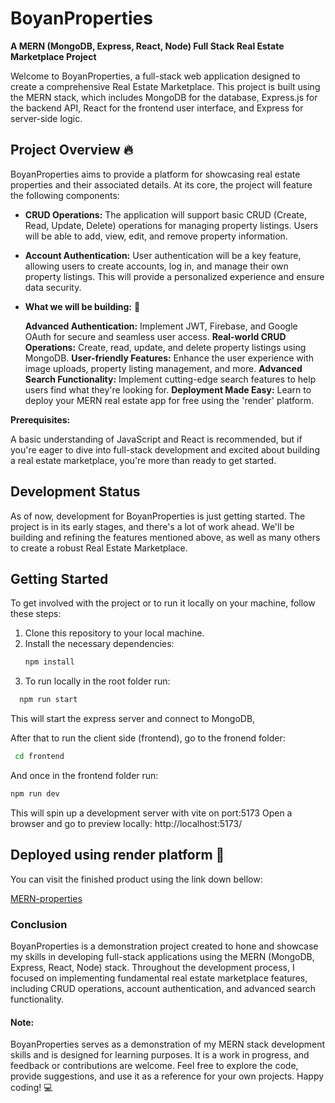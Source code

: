 # BoyanProperties

**A MERN (MongoDB, Express, React, Node) Full Stack Real Estate Marketplace Project**

Welcome to BoyanProperties, a full-stack web application designed to create a comprehensive Real Estate Marketplace. This project is built using the MERN stack, which includes MongoDB for the database, Express.js for the backend API, React for the frontend user interface, and Express for server-side logic.

## Project Overview 🔥 

BoyanProperties aims to provide a platform for showcasing real estate properties and their associated details. At its core, the project will feature the following components:

- **CRUD Operations:** The application will support basic CRUD (Create, Read, Update, Delete) operations for managing property listings. Users will be able to add, view, edit, and remove property information.

- **Account Authentication:** User authentication will be a key feature, allowing users to create accounts, log in, and manage their own property listings. This will provide a personalized experience and ensure data security.

- **What we will be building:** :wrench: 

     **Advanced Authentication:** Implement JWT, Firebase, and Google OAuth for secure and seamless user access.
     **Real-world CRUD Operations:** Create, read, update, and delete property listings using MongoDB.
     **User-friendly Features:** Enhance the user experience with image uploads, property listing management, and more.
     **Advanced Search Functionality:** Implement cutting-edge search features to help users find what they're looking for.
     **Deployment Made Easy:** Learn to deploy your MERN real estate app for free using the 'render' platform.

 **Prerequisites:**

A basic understanding of JavaScript and React is recommended, but if you're eager to dive into full-stack development and excited about building a real estate marketplace, you're more than ready to get started.

## Development Status

As of now, development for BoyanProperties is just getting started. The project is in its early stages, and there's a lot of work ahead. We'll be building and refining the features mentioned above, as well as many others to create a robust Real Estate Marketplace.

## Getting Started

To get involved with the project or to run it locally on your machine, follow these steps:

1. Clone this repository to your local machine.
2. Install the necessary dependencies:
   ```bash
   npm install
   ```
3. To run locally in the root folder run:
 ```bash
   npm run start
   ```
This will start the express server and connect to MongoDB,

After that to run the client side (frontend), go to the fronend folder:
 ```bash
  cd frontend
   ```
And once in the frontend folder run:
  ```bash
  npm run dev
   ```
This will spin up a development server with vite on port:5173
Open a browser and go to preview locally:
http://localhost:5173/


## Deployed using render platform :rocket:
You can visit the finished product using the link down bellow:

[MERN-properties](https://mern-properties.onrender.com/)



### Conclusion
BoyanProperties is a demonstration project created to hone and showcase my skills in developing full-stack applications using the MERN (MongoDB, Express, React, Node) stack. Throughout the development process, I focused on implementing fundamental real estate marketplace features, including CRUD operations, account authentication, and advanced search functionality.

#### Note:
BoyanProperties serves as a demonstration of my MERN stack development skills and is designed for learning purposes. It is a work in progress, and feedback or contributions are welcome. Feel free to explore the code, provide suggestions, and use it as a reference for your own projects. Happy coding! :computer:

